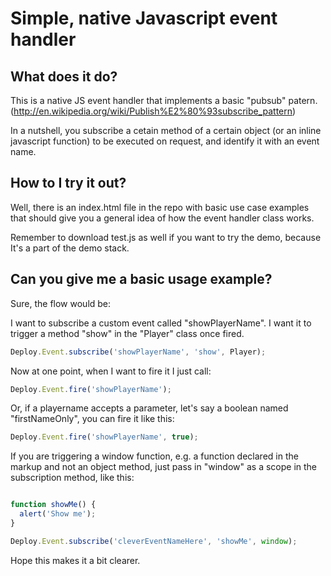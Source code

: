Simple, native Javascript event handler
=============

What does it do?
-------------

This is a native JS event handler that implements a basic "pubsub" patern. (http://en.wikipedia.org/wiki/Publish%E2%80%93subscribe_pattern)

In a nutshell, you subscribe a cetain method of a certain object (or an inline javascript function) to be executed on request, and identify it with an event name.


How to I try it out?
-------------

Well, there is an index.html file in the repo with basic use case examples that should give you a general idea of how the event handler class works. 

Remember to download test.js as well if you want to try the demo, because It's a part of the demo stack.


Can you give me a basic usage example?
-------------

Sure, the flow would be:

I want to subscribe a custom event called "showPlayerName". I want it to trigger a method "show" in the "Player" class once fired.

```javascript
Deploy.Event.subscribe('showPlayerName', 'show', Player);
```

Now at one point, when I want to fire it I just call:

```javascript
Deploy.Event.fire('showPlayerName');
```

Or, if a playername accepts a parameter, let's say a boolean named "firstNameOnly", you can fire it like this:

```javascript
Deploy.Event.fire('showPlayerName', true);
```

If you are triggering a window function, e.g. a function declared in the markup and not an object method, just pass in "window" as a scope in the subscription method, like this:

```javascript

function showMe() {
  alert('Show me');
}

Deploy.Event.subscribe('cleverEventNameHere', 'showMe', window);
```

Hope this makes it a bit clearer.


